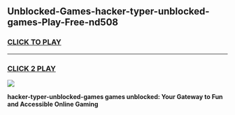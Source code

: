 
## Unblocked-Games-hacker-typer-unblocked-games-Play-Free-nd508
<h3>
<a href="https://premium76.site?title=hacker-typer-unblocked-games&ref=23A">CLICK TO PLAY</a></h3>
<hr>

<h3>
<a href="https://premium76.site?title=hacker-typer-unblocked-games&ref=23A">CLICK 2 PLAY</a>
  
</h3>

<a href="https://premium76.site?title=hacker-typer-unblocked-games&ref=23A"><img src="https://clearcache.store/games.png"></a>


**hacker-typer-unblocked-games games unblocked: Your Gateway to Fun and Accessible Online Gaming**
